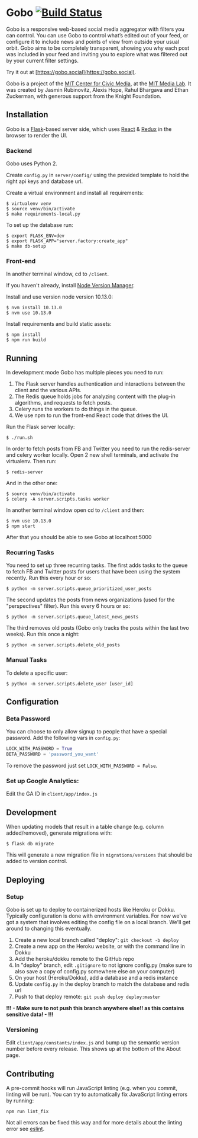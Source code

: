 Gobo [![Build Status](https://travis-ci.com/mitmedialab/gobo.svg?branch=master)](https://travis-ci.com/mitmedialab/gobo)
====

Gobo is a responsive web-based social media aggregator with filters you can control. You can use Gobo to control what’s edited out of your feed, or configure it to include news and points of view from outside your usual orbit. Gobo aims to be completely transparent, showing you why each post was included in your feed and inviting you to explore what was filtered out by your current filter settings.

Try it out at [https://gobo.social](https://gobo.social).

Gobo is a project of the [MIT Center for Civic Media](https://civic.mit.edu), at the [MIT Media Lab](https://media.mit.edu).  It was created by Jasmin Rubinovitz, Alexis Hope, Rahul Bhargava and Ethan Zuckerman, with generous support from the Knight Foundation.


Installation
------------

Gobo is a [Flask](http://flask.pocoo.org)-based server side, which uses [React](http://reactjs.org) & [Redux](https://github.com/reactjs/react-redux) in the browser to render the UI.

### Backend

Gobo uses Python 2.

Create `config.py` in `server/config/` using the provided template to hold the right api keys and database url.
  
Create a virtual environment and install all requirements:
```shell
$ virtualenv venv
$ source venv/bin/activate
$ make requirements-local.py
```

To set up the database run:
```shell
$ export FLASK_ENV=dev
$ export FLASK_APP="server.factory:create_app"
$ make db-setup
```

### Front-end
In another terminal window, cd to `/client`.

If you haven't already, install [Node Version Manager](https://github.com/creationix/nvm).

Install and use version node version 10.13.0:
```shell
$ nvm install 10.13.0
$ nvm use 10.13.0
```

Install requirements and build static assets:
```shell
$ npm install
$ npm run build 
```

Running
-------

In development mode Gobo has multiple pieces you need to run:

1. The Flask server handles authentication and interactions between the client and the various APIs.
2. The Redis queue holds jobs for analyzing content with the plug-in algorithms, and requests to fetch posts.
3. Celery runs the workers to do things in the queue.
4. We use npm to run the front-end React code that drives the UI.

Run the Flask server locally:
```shell
$ ./run.sh
```

In order to fetch posts from FB and Twitter you need to run the redis-server and celery worker locally.  Open 2 new shell terminals, and activate the virtualenv. Then run:
```shell
$ redis-server
```

And in the other one:
```shell
$ source venv/bin/activate
$ celery -A server.scripts.tasks worker
```

In another terminal window open cd to `/client` and then:
```shell
$ nvm use 10.13.0
$ npm start
```

After that you should be able to see Gobo at localhost:5000


### Recurring Tasks

You need to set up three recurring tasks. The first adds tasks to the queue to fetch FB and Twitter posts for users that
have been using the system recently.  Run this every hour or so:
```shell
$ python -m server.scripts.queue_prioritized_user_posts
```

The second updates the posts from news organizations (used for the "perspectives" filter). Run this every 6 hours or so:
```shell
$ python -m server.scripts.queue_latest_news_posts
```

The third removes old posts (Gobo only tracks the posts within the last two weeks). Run this once a night:
```shell
$ python -m server.scripts.delete_old_posts
```

### Manual Tasks

To delete a specific user:
```shell
$ python -m server.scripts.delete_user [user_id]
```


Configuration
-------------

### Beta Password

You can choose to only allow signup to people that have a special password.  Add the following vars in `config.py`:
```python
LOCK_WITH_PASSWORD = True
BETA_PASSWORD = 'password_you_want'
```
To remove the password just set `LOCK_WITH_PASSWORD = False`.

### Set up Google Analytics:

Edit the GA ID in `client/app/index.js`


Development
-----------

When updating models that result in a table change (e.g. column added/removed), generate migrations with:

```shell
$ flask db migrate
```

This will generate a new migration file in `migrations/versions` that should be added to version control.

Deploying
---------

### Setup

Gobo is set up to deploy to containerized hosts like Heroku or Dokku.  Typically configuration is done with environment variables.  For now we've got a system that involves editing the config file on a local branch.  We'll get around to changing this eventually.

1. Create a new local branch called "deploy": `git checkout -b deploy`
2. Create a new app on the Heroku website, or with the command line in Dokku
3. Add the heroku/dokku remote to the GitHub repo
4. In "deploy" branch, edit `.gitignore` to not ignore config.py (make sure to also save a copy of config.py somewhere else on your computer)
5. On your host (Heroku/Dokku), add a database and a redis instance
6. Update `config.py` in the deploy branch to match the database and redis url
7. Push to that deploy remote: `git push deploy deploy:master`
    
**!!! - Make sure to __**not push this branch**__ anywhere else!! as this contains sensitive data! - !!!**

### Versioning

Edit `client/app/constants/index.js` and bump up the semantic version number before every release.  This shows up at the bottom of the About page.

Contributing
------------

A pre-commit hooks will run JavaScript linting (e.g. when you commit, linting will be run). You can try to automatically fix JavaScript linting errors by running:

```shell
npm run lint_fix
```

Not all errors can be fixed this way and for more details about the linting error see [eslint](https://eslint.org).

